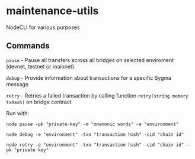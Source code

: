 # maintenance-utils
NodeCLI for various purposes

## Commands

```pause``` - Pause all transfers across all bridges on selected enviroment (devnet, testnet or mainnet)

```debug``` - Provide information about transactions for a specific Sygma message

```retry``` - Retries a failed transaction by calling function ```retry(string memory txHash)``` on bridge contract

Run with:

```
node pause -pk "private-key" -m "mnemonic words" -e "environment"
```
```
node debug -e "environment" -txn "transaction hash" -cid "chain id" 
```
```
node retry -e "environment" -txn "transaction hash" -cid "chain id" -pk "private key"
```